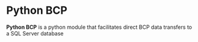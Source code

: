 # Python BCP

**Python BCP** is a python module that facilitates direct BCP data transfers to a SQL Server database
